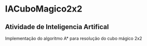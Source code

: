 # IACuboMagico2x2
## Atividade de Inteligencia Artifical
Implementação do algoritmo A* para resolução do cubo mágico 2x2
